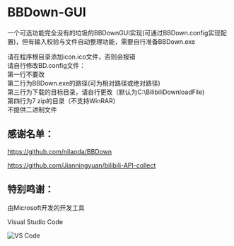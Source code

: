 # BBDown-GUI
一个可选功能完全没有的垃圾的BBDownGUI实现(可通过BBDown.config实现配置)，但有输入校验与文件自动整理功能，需要自行准备BBDown.exe

请在程序根目录添加icon.ico文件，否则会报错   
请自行修改BD.config文件：  
第一行不要改   
第二行为BBDown.exe的路径(可为相对路径或绝对路径)   
第三行为下载的目标目录，请自行更改（默认为C:\BilibiliDownloadFile)   
第四行为7 zip的目录（不支持WinRAR）   
不提供二进制文件

## 感谢名单：

https://github.com/nilaoda/BBDown

https://github.com/Jianningyuan/bilibili-API-collect

## 特别鸣谢：
由Microsoft开发的开发工具

Visual Studio Code

![VS Code](https://user-images.githubusercontent.com/102419562/184607157-05d3a3b7-74ac-4829-88c0-30d2bf34b253.png)
